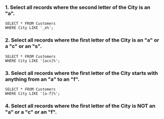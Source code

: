### 1. Select all records where the second letter of the City is an "a".
```
SELECT * FROM Customers
WHERE City LIKE '_a%';
```
### 2. Select all records where the first letter of the City is an "a" or a "c" or an "s".
```
SELECT * FROM Customers
WHERE City LIKE '[acs]%';
```
### 3. Select all records where the first letter of the City starts with anything from an "a" to an "f".
```
SELECT * FROM Customers
WHERE City LIKE '[a-f]%';
```
### 4. Select all records where the first letter of the City is NOT an "a" or a "c" or an "f".
